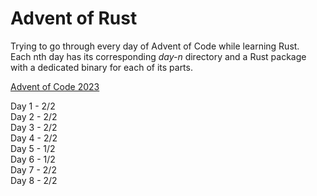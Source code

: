 # Advent of Rust

Trying to go through every day of Advent of Code while learning Rust.  
Each nth day has its corresponding _day-n_ directory and a Rust package with a dedicated binary for each of its parts.

[Advent of Code 2023](https://adventofcode.com/2023/)

Day 1 - 2/2  
Day 2 - 2/2  
Day 3 - 2/2  
Day 4 - 2/2  
Day 5 - 1/2  
Day 6 - 1/2  
Day 7 - 2/2  
Day 8 - 2/2
